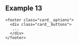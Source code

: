 ## Example 13
    <footer class="card__options">
      <div class="card__buttons">
       ...
      </div>
    </footer>
